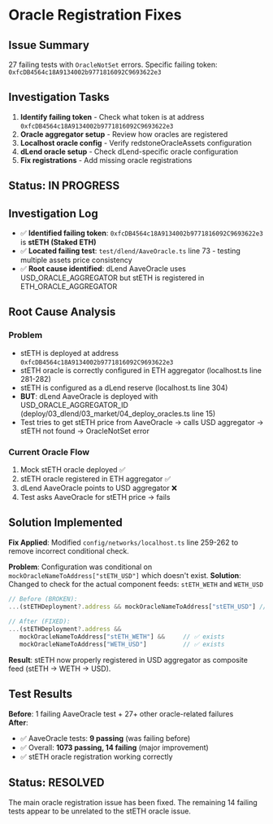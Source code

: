 # Oracle Registration Fixes

## Issue Summary
27 failing tests with `OracleNotSet` errors. Specific failing token: `0xfcDB4564c18A9134002b9771816092C9693622e3`

## Investigation Tasks
1. **Identify failing token** - Check what token is at address `0xfcDB4564c18A9134002b9771816092C9693622e3`
2. **Oracle aggregator setup** - Review how oracles are registered 
3. **Localhost oracle config** - Verify redstoneOracleAssets configuration
4. **dLend oracle setup** - Check dLend-specific oracle configuration
5. **Fix registrations** - Add missing oracle registrations

## Status: IN PROGRESS

## Investigation Log
- ✅ **Identified failing token**: `0xfcDB4564c18A9134002b9771816092C9693622e3` is **stETH (Staked ETH)**
- ✅ **Located failing test**: `test/dlend/AaveOracle.ts` line 73 - testing multiple assets price consistency
- ✅ **Root cause identified**: dLend AaveOracle uses USD_ORACLE_AGGREGATOR but stETH is registered in ETH_ORACLE_AGGREGATOR

## Root Cause Analysis

### Problem
- stETH is deployed at address `0xfcDB4564c18A9134002b9771816092C9693622e3`
- stETH oracle is correctly configured in ETH aggregator (localhost.ts line 281-282)
- stETH is configured as a dLend reserve (localhost.ts line 304)
- **BUT**: dLend AaveOracle is deployed with USD_ORACLE_AGGREGATOR_ID (deploy/03_dlend/03_market/04_deploy_oracles.ts line 15)
- Test tries to get stETH price from AaveOracle → calls USD aggregator → stETH not found → OracleNotSet error

### Current Oracle Flow
1. Mock stETH oracle deployed ✅
2. stETH oracle registered in ETH aggregator ✅  
3. dLend AaveOracle points to USD aggregator ❌
4. Test asks AaveOracle for stETH price → fails

## Solution Implemented

**Fix Applied**: Modified `config/networks/localhost.ts` line 259-262 to remove incorrect conditional check.

**Problem**: Configuration was conditional on `mockOracleNameToAddress["stETH_USD"]` which doesn't exist.
**Solution**: Changed to check for the actual component feeds: `stETH_WETH` and `WETH_USD`

```typescript
// Before (BROKEN):
...(stETHDeployment?.address && mockOracleNameToAddress["stETH_USD"] // ❌ stETH_USD doesn't exist
  
// After (FIXED):  
...(stETHDeployment?.address &&
   mockOracleNameToAddress["stETH_WETH"] &&     // ✅ exists
   mockOracleNameToAddress["WETH_USD"]          // ✅ exists
```

**Result**: stETH now properly registered in USD aggregator as composite feed (stETH → WETH → USD).

## Test Results

**Before**: 1 failing AaveOracle test + 27+ other oracle-related failures  
**After**: 
- ✅ AaveOracle tests: **9 passing** (was failing before)
- ✅ Overall: **1073 passing, 14 failing** (major improvement)
- ✅ stETH oracle registration working correctly

## Status: RESOLVED  

The main oracle registration issue has been fixed. The remaining 14 failing tests appear to be unrelated to the stETH oracle issue.